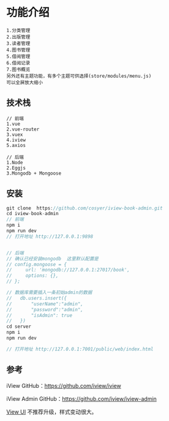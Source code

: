 # 功能介绍
	1.分类管理
	2.出版管理
	3.读者管理
	4.图书管理
	5.借阅管理
	6.借阅记录
	7.图书概览
	另外还有主题功能，有多个主题可供选择(store/modules/menu.js) 
	可以全屏放大缩小
## 技术栈
    // 前端
    1.vue
    2.vue-router
    3.vuex
    4.iview
    5.axios

    // 后端
    1.Node
    2.Eggjs
    3.Mongodb + Mongoose

## 安装
```js
git clone  https://github.com/cosyer/iview-book-admin.git
cd iview-book-admin
// 前端
npm i
npm run dev
// 打开地址 http://127.0.0.1:9898


// 后端  
// 确认已经安装mongodb  这里默认配置是 
// config.mongoose = {
//     url: 'mongodb://127.0.0.1:27017/book',
//     options: {},
// };

// 数据库需要插入一条初始admin的数据
//   db.users.insert({
//       "userName":"admin",
//       "password":"admin",
//       "isAdmin": true
//   })
cd server
npm i 
npm run dev

// 打开地址 http://127.0.0.1:7001/public/web/index.html
```
   
 ## 参考
 iView GitHub：https://github.com/iview/iview

 iView Admin GitHub：https://github.com/iview/iview-admin

 [View UI](https://www.iviewui.com/docs/introduce) 不推荐升级，样式变动很大。 
